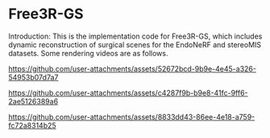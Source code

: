 # Free3R-GS

Introduction:
This is the implementation code for Free3R-GS, which includes dynamic reconstruction of surgical scenes for the EndoNeRF and stereoMIS datasets. Some rendering videos are as follows.

https://github.com/user-attachments/assets/52672bcd-9b9e-4e45-a326-54953b07d7a7



https://github.com/user-attachments/assets/c4287f9b-b9e8-41fc-9ff6-2ae5126389a6



https://github.com/user-attachments/assets/8833dd43-86ee-4e18-a759-fc72a8314b25

